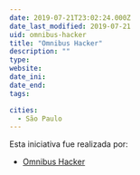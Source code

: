 ```yaml
---
date: 2019-07-21T23:02:24.000Z
date_last_modified: 2019-07-21
uid: omnibus-hacker
title: "Omnibus Hacker"
description: ""
type: 
website: 
date_ini: 
date_end: 
tags:

cities: 
  - São Paulo
---
```


Esta iniciativa fue realizada por:

- [Omnibus Hacker](/i/omnibus-hacker.html)
